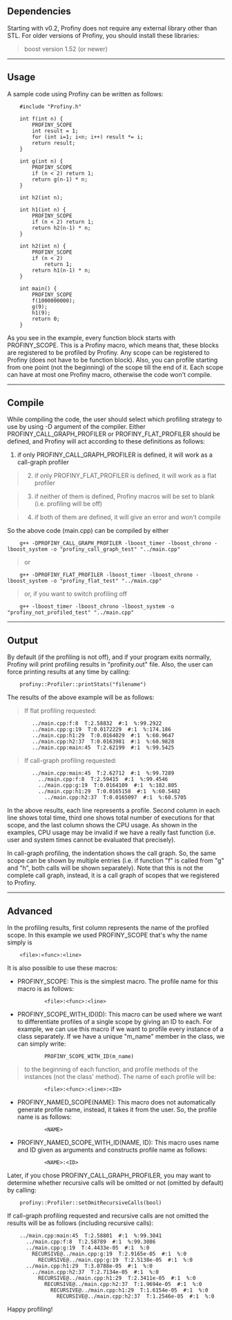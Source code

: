 ## Dependencies ##

Starting with v0.2, Profiny does not require any external library other than STL. For older versions of Profiny, you should install these libraries:

> boost version 1.52 (or newer)



---


## Usage ##

A sample code using Profiny can be written as follows:
```
	#include "Profiny.h"

	int f(int n) {
		PROFINY_SCOPE
		int result = 1;
		for (int i=1; i<n; i++) result *= i;
		return result;
	}

	int g(int n) {
		PROFINY_SCOPE
		if (n < 2) return 1;
		return g(n-1) * n;
	}

	int h2(int n);

	int h1(int n) {
		PROFINY_SCOPE
		if (n < 2) return 1;
		return h2(n-1) * n;
	}

	int h2(int n) {
		PROFINY_SCOPE
		if (n < 2)
			return 1;
		return h1(n-1) * n;
	}

	int main() {
		PROFINY_SCOPE
		f(1000000000);
		g(9);
		h1(9);
		return 0;
	}
```
As you see in the example, every function block starts with PROFINY\_SCOPE. This is a Profiny macro, which means that, these blocks are registered to be profiled by Profiny. Any scope can be registered to Profiny (does not have to be function block). Also, you can profile starting from one point (not the beginning) of the scope till the end of it. Each scope can have at most one Profiny macro, otherwise the code won't compile.



---


## Compile ##

While compiling the code, the user should select which profiling strategy to use by using -D argument of the compiler. Either PROFINY\_CALL\_GRAPH\_PROFILER or PROFINY\_FLAT\_PROFILER should be defined, and Profiny will act according to these definitions as follows:
  1. if only PROFINY\_CALL\_GRAPH\_PROFILER is defined, it will work as a call-graph profiler

> 2. if only PROFINY\_FLAT\_PROFILER is defined, it will work as a flat profiler

> 3. if neither of them is defined, Profiny macros will be set to blank (i.e. profiling will be off)

> 4. if both of them are defined, it will give an error and won't compile

So the above code (main.cpp) can be compiled by either
```
	g++ -DPROFINY_CALL_GRAPH_PROFILER -lboost_timer -lboost_chrono -lboost_system -o "profiny_call_graph_test" "../main.cpp"
```
> or
```
	g++ -DPROFINY_FLAT_PROFILER -lboost_timer -lboost_chrono -lboost_system -o "profiny_flat_test" "../main.cpp"
```
> or, if you want to switch profiling off
```
	g++ -lboost_timer -lboost_chrono -lboost_system -o "profiny_not_profiled_test" "../main.cpp"
```


---


## Output ##

By default (if the profiling is not off), and if your program exits normally, Profiny will print profiling results in "profinity.out" file. Also, the user can force printing results at any time by calling:
```
	profiny::Profiler::printStats("filename")
```

The results of the above example will be as follows:

> If flat profiling requested:
```
		../main.cpp:f:8  T:2.58832  #:1  %:99.2922
		../main.cpp:g:19  T:0.0172229  #:1  %:174.186
		../main.cpp:h1:29  T:0.0164029  #:1  %:60.9647
		../main.cpp:h2:37  T:0.0163981  #:1  %:60.9828
		../main.cpp:main:45  T:2.62199  #:1  %:99.5425
```
> If call-graph profiling requested:
```
		../main.cpp:main:45  T:2.62712  #:1  %:99.7289
		  ../main.cpp:f:8  T:2.59415  #:1  %:99.4546
		  ../main.cpp:g:19  T:0.0164109  #:1  %:182.805
		  ../main.cpp:h1:29  T:0.0165158  #:1  %:60.5482
		    ../main.cpp:h2:37  T:0.0165097  #:1  %:60.5705
```
In the above results, each line represents a profile. Second column in each line shows total time, third one shows total number of executions for that scope, and the last column shows the CPU usage. As shown in the examples, CPU usage may be invalid if we have a really fast function (i.e. user and system times cannot be evaluated that precisely).

In call-graph profiling, the indentation shows the call graph. So, the same scope can be shown by multiple entries (i.e. if function "f" is called from "g" and "h", both calls will be shown separately). Note that this is not the complete call graph, instead, it is a call graph of scopes that we registered to Profiny.



---


## Advanced ##

In the profiling results, first column represents the name of the profiled scope. In this example we used PROFINY\_SCOPE that's why the name simply is
```
	<file>:<func>:<line>
```
It is also possible to use these macros:

  * PROFINY\_SCOPE: This is the simplest macro. The profile name for this macro is as follows:
```
			<file>:<func>:<line>
```

  * PROFINY\_SCOPE\_WITH\_ID(ID): This macro can be used where we want to differentiate profiles of a single scope by giving an ID to each. For example, we can use this macro if we want to profile every instance of a class separately. If we have a unique "m\_name" member in the class, we can simply write:
```
			PROFINY_SCOPE_WITH_ID(m_name)
```
> to the beginning of each function, and profile methods of the instances (not the class' method). The name of each profile will be:
```
			<file>:<func>:<line>:<ID>
```
  * PROFINY\_NAMED\_SCOPE(NAME): This macro does not automatically generate profile name, instead, it takes it from the user. So, the profile name is as follows:
```
			<NAME>
```
  * PROFINY\_NAMED\_SCOPE\_WITH\_ID(NAME, ID): This macro uses name and ID given as arguments and constructs profile name as follows:
```
			<NAME>:<ID>
```
Later, if you chose PROFINY\_CALL\_GRAPH\_PROFILER, you may want to determine whether recursive calls will be omitted or not (omitted by default) by calling:
```
	profiny::Profiler::setOmitRecursiveCalls(bool)
```
If call-graph profiling requested and recursive calls are not omitted the results will be
as follows (including recursive calls):
```
	../main.cpp:main:45  T:2.58801  #:1  %:99.3041
	  ../main.cpp:f:8  T:2.58789  #:1  %:99.3086
	  ../main.cpp:g:19  T:4.4433e-05  #:1  %:0
	    RECURSIVE@../main.cpp:g:19  T:2.9165e-05  #:1  %:0
	      RECURSIVE@../main.cpp:g:19  T:2.5138e-05  #:1  %:0
	  ../main.cpp:h1:29  T:3.0788e-05  #:1  %:0
	    ../main.cpp:h2:37  T:2.7134e-05  #:1  %:0
	      RECURSIVE@../main.cpp:h1:29  T:2.3411e-05  #:1  %:0
	        RECURSIVE@../main.cpp:h2:37  T:1.9694e-05  #:1  %:0
	          RECURSIVE@../main.cpp:h1:29  T:1.6154e-05  #:1  %:0
	            RECURSIVE@../main.cpp:h2:37  T:1.2546e-05  #:1  %:0
```
Happy profiling!